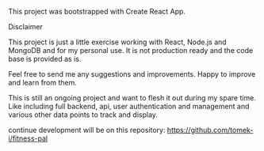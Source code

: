 
This project was bootstrapped with Create React App.

Disclaimer

This project is just a little exercise working with React, Node.js and MongoDB and for my personal use. It is not production ready and the code base is provided as is.

Feel free to send me any suggestions and improvements. Happy to improve and learn from them.




This is still an ongoing project and want to flesh it out during my spare time.
Like including full backend, api, user authentication and management and various other data points to track and display. 



continue development will be on this repository: https://github.com/tomek-i/fitness-pal
